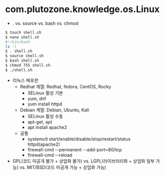 # com.plutozone.knowledge.os.Linux


- . vs. source vs. bash vs. chmod
```bash
$ touch shell.sh 
$ nano shell.sh
#!/bin/bash
ls -l
$ . shell.sh
$ source shell.sh
$ bash shell.sh
$ chmod 755 shell.sh
$ ./shell.sh
```
- 리눅스 배포판
	- Redhat 계열: Redhat, fedora, CentOS, Rocky
		- SELinux 활성 기본
  		- yum, dnf
    	- yum install httpd
	- Debian 계열: Debian, Ubuntu, Kali
		- SELinux 활성 수동
  		- apt-get, apt
      	- apt install apache2
	- 공통
		- systemctl start/enable/disable/stop/restart/status httpd(apache2)
	 	- firewall-cmd --permanent --add-port=80/tcp
	    - firewall-cmd --reload
- GPL(코드 미공개 불가 + 상업화 불가) vs. LGPL(라이브러리화 + 상업화 일부 가능) vs. MIT/BSD(코드 미공개 가능 + 상업화 가능)
